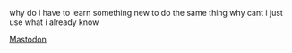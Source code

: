 why do i have to learn something new to do the same thing why cant i just use what i already know

<a rel="me" href="https://mastodon.social/@matusguy">Mastodon</a>
